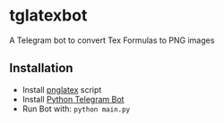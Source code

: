 # tglatexbot
A Telegram bot to convert Tex Formulas to PNG images


## Installation

* Install [pnglatex](https://github.com/mneri/pnglatex) script
* Install [Python Telegram Bot](https://python-telegram-bot.org/)
* Run Bot with:
  `python main.py`
